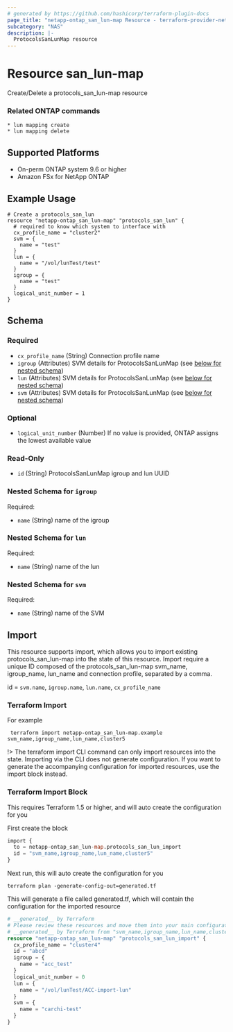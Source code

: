 ```yaml
---
# generated by https://github.com/hashicorp/terraform-plugin-docs
page_title: "netapp-ontap_san_lun-map Resource - terraform-provider-netapp-ontap"
subcategory: "NAS"
description: |-
  ProtocolsSanLunMap resource
---
```


# Resource san_lun-map
Create/Delete a protocols_san_lun-map resource

### Related ONTAP commands
```commandline
* lun mapping create
* lun mapping delete
```

## Supported Platforms
* On-perm ONTAP system 9.6 or higher
* Amazon FSx for NetApp ONTAP

## Example Usage
```
# Create a protocols_san_lun
resource "netapp-ontap_san_lun-map" "protocols_san_lun" {
  # required to know which system to interface with
  cx_profile_name = "cluster2"
  svm = {
    name = "test"
  }
  lun = {
    name = "/vol/lunTest/test"
  }
  igroup = {
    name = "test"
  }
  logical_unit_number = 1
}
```

<!-- schema generated by tfplugindocs -->
## Schema

### Required

- `cx_profile_name` (String) Connection profile name
- `igroup` (Attributes) SVM details for ProtocolsSanLunMap (see [below for nested schema](#nestedatt--igroup))
- `lun` (Attributes) SVM details for ProtocolsSanLunMap (see [below for nested schema](#nestedatt--lun))
- `svm` (Attributes) SVM details for ProtocolsSanLunMap (see [below for nested schema](#nestedatt--svm))

### Optional

- `logical_unit_number` (Number) If no value is provided, ONTAP assigns the lowest available value

### Read-Only

- `id` (String) ProtocolsSanLunMap igroup and lun UUID

<a id="nestedatt--igroup"></a>
### Nested Schema for `igroup`

Required:

- `name` (String) name of the igroup


<a id="nestedatt--lun"></a>
### Nested Schema for `lun`

Required:

- `name` (String) name of the lun


<a id="nestedatt--svm"></a>
### Nested Schema for `svm`

Required:

- `name` (String) name of the SVM

## Import
This resource supports import, which allows you to import existing protocols_san_lun-map into the state of this resource.
Import require a unique ID composed of the protocols_san_lun-map svm_name, igroup_name, lun_name and connection profile, separated by a comma.

id = `svm.name`, `igroup.name`, `lun.name`, `cx_profile_name`

### Terraform Import

For example
```shell
 terraform import netapp-ontap_san_lun-map.example svm_name,igroup_name,lun_name,cluster5
```
!> The terraform import CLI command can only import resources into the state. Importing via the CLI does not generate configuration. If you want to generate the accompanying configuration for imported resources, use the import block instead.

### Terraform Import Block
This requires Terraform 1.5 or higher, and will auto create the configuration for you

First create the block
```terraform
import {
  to = netapp-ontap_san_lun-map.protocols_san_lun_import
  id = "svm_name,igroup_name,lun_name,cluster5"
}
```
Next run, this will auto create the configuration for you
```shell
terraform plan -generate-config-out=generated.tf
```
This will generate a file called generated.tf, which will contain the configuration for the imported resource
```terraform
# __generated__ by Terraform
# Please review these resources and move them into your main configuration files.
# __generated__ by Terraform from "svm_name,igroup_name,lun_name,cluster5"
resource "netapp-ontap_san_lun-map" "protocols_san_lun_import" {
  cx_profile_name = "cluster4"
  id = "abcd"
  igroup = {
    name = "acc_test"
  }
  logical_unit_number = 0
  lun = {
    name = "/vol/lunTest/ACC-import-lun"
  }
  svm = {
    name = "carchi-test"
  }
}
```
